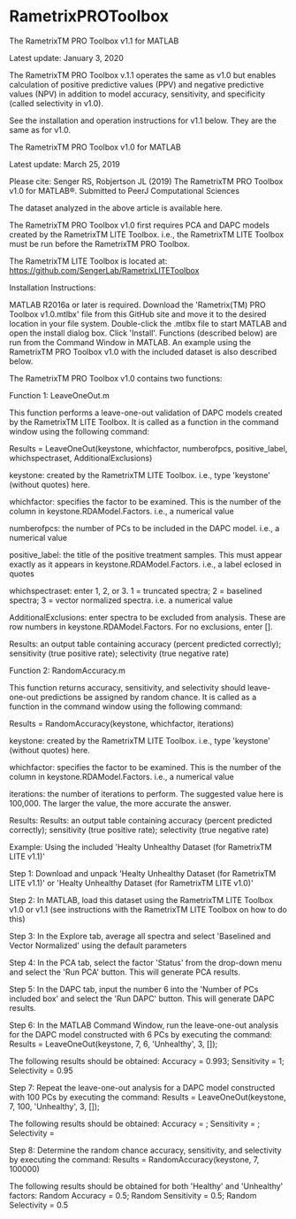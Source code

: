 # RametrixPROToolbox
The RametrixTM PRO Toolbox v1.1 for MATLAB

Latest update: January 3, 2020

The RametrixTM PRO Toolbox v.1.1 operates the same as v1.0 but enables calculation of positive predictive values (PPV) and negative predictive values (NPV) in addition to model accuracy, sensitivity, and specificity (called selectivity in v1.0).

See the installation and operation instructions for v1.1 below.  They are the same as for v1.0.

The RametrixTM PRO Toolbox v1.0 for MATLAB

Latest update: March 25, 2019

Please cite: Senger RS, Robjertson JL (2019) The RametrixTM PRO Toolbox v1.0 for MATLAB®. Submitted to PeerJ Computational Sciences

The dataset analyzed in the above article is available here.

The RametrixTM PRO Toolbox v1.0 first requires PCA and DAPC models created by the RametrixTM LITE Toolbox. i.e., the RametrixTM LITE Toolbox must be run before the RametrixTM PRO Toolbox.

The RametrixTM LITE Toolbox is located at: https://github.com/SengerLab/RametrixLITEToolbox

Installation Instructions:

MATLAB R2016a or later is required. Download the 'Rametrix(TM) PRO Toolbox v1.0.mtlbx' file from this GitHub site and move it to the desired location in your file system. Double-click the .mtlbx file to start MATLAB and open the install dialog box. Click 'Install'. 
Functions (described below) are run from the Command Window in MATLAB. An example using the RametrixTM PRO Toolbox v1.0 with the included dataset is also described below.

The RametrixTM PRO Toolbox v1.0 contains two functions:

Function 1: LeaveOneOut.m

This function performs a leave-one-out validation of DAPC models created by the RametrixTM LITE Toolbox.  It is called as a function in the command window using the following command:

Results = LeaveOneOut(keystone, whichfactor, numberofpcs, positive_label, whichspectraset, AdditionalExclusions)

keystone: created by the RametrixTM LITE Toolbox. i.e., type 'keystone' (without quotes) here.

whichfactor: specifies the factor to be examined. This is the number of the column in keystone.RDAModel.Factors. i.e., a numerical value

numberofpcs: the number of PCs to be included in the DAPC model. i.e., a numerical value

positive_label: the title of the positive treatment samples. This must appear exactly as it appears in keystone.RDAModel.Factors. i.e., a label eclosed in quotes

whichspectraset: enter 1, 2, or 3.  1 = truncated spectra; 2 = baselined spectra; 3 = vector normalized spectra. i.e. a numerical value

AdditionalExclusions: enter spectra to be excluded from analysis. These are row numbers in keystone.RDAModel.Factors.  For no exclusions, 
enter [].

Results: an output table containing accuracy (percent predicted correctly); sensitivity (true positive rate); selectivity (true negative rate)


Function 2: RandomAccuracy.m

This function returns accuracy, sensitivity, and selectivity should leave-one-out predictions be assigned by random chance.  It is called as a function in the command window using the following command:

Results = RandomAccuracy(keystone, whichfactor, iterations)

keystone: created by the RametrixTM LITE Toolbox. i.e., type 'keystone' (without quotes) here.

whichfactor: specifies the factor to be examined. This is the number of the column in keystone.RDAModel.Factors. i.e., a numerical value

iterations: the number of iterations to perform. The suggested value here is 100,000. The larger the value, the more accurate the answer.

Results: Results: an output table containing accuracy (percent predicted correctly); sensitivity (true positive rate); selectivity (true negative rate)


Example: Using the included 'Healty Unhealthy Dataset (for RametrixTM LITE v1.1)'

Step 1: Download and unpack 'Healty Unhealthy Dataset (for RametrixTM LITE v1.1)' or 'Healty Unhealthy Dataset (for RametrixTM LITE v1.0)'

Step 2: In MATLAB, load this dataset using the RametrixTM LITE Toolbox v1.0 or v1.1 (see instructions with the RametrixTM LITE Toolbox on how to do this)

Step 3: In the Explore tab, average all spectra and select 'Baselined and Vector Normalized' using the default parameters

Step 4: In the PCA tab, select the factor 'Status' from the drop-down menu and select the 'Run PCA' button. This will generate PCA results.

Step 5: In the DAPC tab, input the number 6 into the 'Number of PCs included box' and select the 'Run DAPC' button. This will generate DAPC results.

Step 6: In the MATLAB Command Window, run the leave-one-out analysis for the DAPC model constructed with 6 PCs by executing the command: Results = LeaveOneOut(keystone, 7, 6, 'Unhealthy', 3, []);

The following results should be obtained: Accuracy = 0.993; Sensitivity = 1; Selectivity = 0.95

Step 7: Repeat the leave-one-out analysis for a DAPC model constructed with 100 PCs by executing the command: Results = LeaveOneOut(keystone, 7, 100, 'Unhealthy', 3, []);

The following results should be obtained: Accuracy = ; Sensitivity = ; Selectivity =

Step 8: Determine the random chance accuracy, sensitivity, and selectivity by executing the command: Results = RandomAccuracy(keystone, 7, 100000)

The following results should be obtained for both 'Healthy' and 'Unhealthy' factors: Random Accuracy = 0.5; Random Sensitivity = 0.5; Random Selectivity = 0.5
